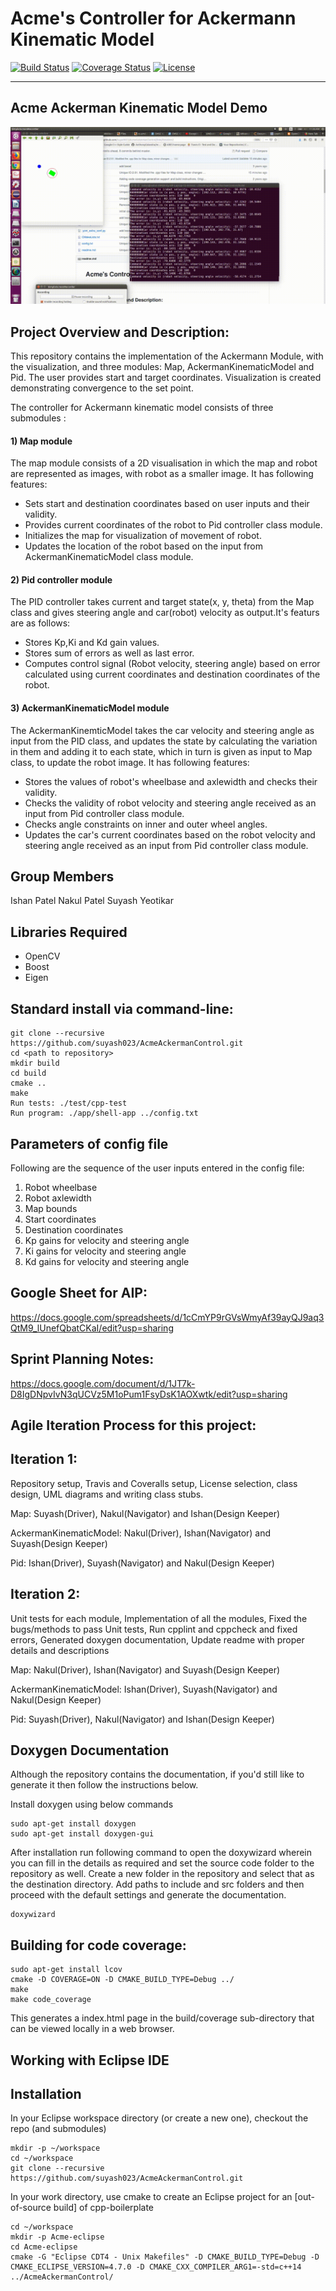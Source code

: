 
# Acme's Controller for Ackermann Kinematic Model
[![Build Status](https://travis-ci.org/suyash023/AcmeAckermanControl.svg?branch=master)](https://travis-ci.org/suyash023/AcmeAckermanControl)
[![Coverage Status](https://coveralls.io/repos/github/suyash023/AcmeAckermanControl/badge.svg?branch=master)](https://coveralls.io/github/suyash023/AcmeAckermanControl?branch=master)
[![License](https://img.shields.io/badge/License-BSD%203--Clause-blue.svg)](https://opensource.org/licenses/BSD-3-Clause)

---
## Acme Ackerman Kinematic Model Demo  
![Acme Controller Demo](demoVideo/Acme.gif)

## Project Overview and Description:

This repository contains the implementation of the Ackermann Module, with the visualization, and three modules: Map, AckermanKinematicModel and Pid.  The user provides start and target coordinates. Visualization is created demonstrating convergence to the set point.   

The controller for Ackermann kinematic model consists of three submodules : 

#### 1) Map module
 The map module consists of a 2D visualisation in which the map and robot are represented as images, with robot as a smaller image. It has following features:
- Sets start and destination coordinates based on user inputs and their validity.
- Provides current coordinates of the robot to Pid controller class module.
- Initializes the map for visualization of movement of robot.
- Updates the location of the robot based on the input from AckermanKinematicModel class module.

#### 2) Pid controller module
The PID controller takes current and target state(x, y, theta) from the Map class and gives steering angle and car(robot) velocity as output.It's featurs are as follows:
- Stores Kp,Ki and Kd gain values. 
- Stores sum of errors as well as last error.
- Computes control signal (Robot velocity, steering angle) based on error calculated using current coordinates and destination coordinates of the robot.

#### 3) AckermanKinematicModel module
The AckermanKinemticModel takes the car velocity and steering angle as input from the PID class, and updates the state by calculating the variation in them and adding it to each state, which in turn is given as input to Map class, to update the robot image. It has following features:
- Stores the values of robot's wheelbase and axlewidth and checks their validity.
- Checks the validity of robot velocity and steering angle received as an input from Pid controller class module.
- Checks angle constraints on inner and outer wheel angles.
- Updates the car's current coordinates based on the robot velocity and steering angle received as an input from Pid controller class module.

## Group Members

Ishan Patel
Nakul Patel
Suyash Yeotikar

## Libraries Required
- OpenCV
- Boost
- Eigen

## Standard install via command-line:
```
git clone --recursive https://github.com/suyash023/AcmeAckermanControl.git
cd <path to repository>
mkdir build
cd build
cmake ..
make
Run tests: ./test/cpp-test
Run program: ./app/shell-app ../config.txt
```
## Parameters of config file
Following are the sequence of the user inputs entered in the config file:
1) Robot wheelbase 
2) Robot axlewidth
3) Map bounds
4) Start coordinates
5) Destination coordinates
6) Kp gains for velocity and steering angle
7) Ki gains for velocity and steering angle
8) Kd gains for velocity and steering angle

## Google Sheet for AIP: 

https://docs.google.com/spreadsheets/d/1cCmYP9rGVsWmyAf39ayQJ9aq3QtM9_lUnefQbatCKaI/edit?usp=sharing


## Sprint Planning Notes:

https://docs.google.com/document/d/1JT7k-D8IgDNpvIvN3qUCVz5M1oPum1FsyDsK1AOXwtk/edit?usp=sharing



## Agile Iteration Process for this project:

## Iteration 1:
Repository setup, Travis and Coveralls setup, License selection,
class design, UML diagrams and writing class stubs.

Map: Suyash(Driver), Nakul(Navigator) and Ishan(Design Keeper)

AckermanKinematicModel: Nakul(Driver), Ishan(Navigator) and Suyash(Design Keeper)

Pid: Ishan(Driver), Suyash(Navigator) and Nakul(Design Keeper)

## Iteration 2:
Unit tests for each module, Implementation of all the modules, Fixed the bugs/methods to pass Unit tests, Run cpplint and cppcheck and fixed errors, Generated doxygen documentation, Update readme with proper details and descriptions   

Map: Nakul(Driver), Ishan(Navigator) and Suyash(Design Keeper)

AckermanKinematicModel: Ishan(Driver), Suyash(Navigator) and Nakul(Design Keeper)


Pid: Suyash(Driver), Nakul(Navigator) and Ishan(Design Keeper)


## Doxygen Documentation

Although the repository contains the documentation, if you'd still like to generate it then follow the instructions below.

Install doxygen using below commands
```
sudo apt-get install doxygen
sudo apt-get install doxygen-gui
```
After installation run following command to open the doxywizard wherein you can fill in the details as required and set the source code folder to the repository as well. Create a new folder in the repository and select that as the destination directory. Add paths to include and src folders and then proceed with the default settings and generate the documentation.
```
doxywizard
```



## Building for code coverage:
```
sudo apt-get install lcov
cmake -D COVERAGE=ON -D CMAKE_BUILD_TYPE=Debug ../
make
make code_coverage
```
This generates a index.html page in the build/coverage sub-directory that can be viewed locally in a web browser.

## Working with Eclipse IDE ##
## Installation

In your Eclipse workspace directory (or create a new one), checkout the repo (and submodules)
```
mkdir -p ~/workspace
cd ~/workspace
git clone --recursive https://github.com/suyash023/AcmeAckermanControl.git
```
In your work directory, use cmake to create an Eclipse project for an [out-of-source build] of cpp-boilerplate

```
cd ~/workspace
mkdir -p Acme-eclipse
cd Acme-eclipse
cmake -G "Eclipse CDT4 - Unix Makefiles" -D CMAKE_BUILD_TYPE=Debug -D CMAKE_ECLIPSE_VERSION=4.7.0 -D CMAKE_CXX_COMPILER_ARG1=-std=c++14 ../AcmeAckermanControl/
```






